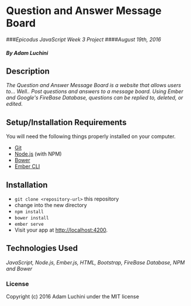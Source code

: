 # Question and Answer Message Board

###_Epicodus JavaScript Week 3 Project_
####_August 19th, 2016_
#### _By Adam Luchini_

## Description

_The Question and Answer Message Board is a website that allows users to... Well.. Post questions and answers to a message board. Using Ember and Google's FireBase Database, questions can be replied to, deleted, or edited._
## Setup/Installation Requirements

You will need the following things properly installed on your computer.

* [Git](http://git-scm.com/)
* [Node.js](http://nodejs.org/) (with NPM)
* [Bower](http://bower.io/)
* [Ember CLI](http://ember-cli.com/)

## Installation

* `git clone <repository-url>` this repository
* change into the new directory
* `npm install`
* `bower install`
* `ember serve`
* Visit your app at [http://localhost:4200](http://localhost:4200).

## Technologies Used

_JavaScript, Node.js, Ember.js, HTML, Bootstrap, FireBase Database, NPM and Bower_

### License

Copyright (c) 2016 Adam Luchini under the MIT license
